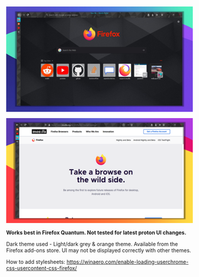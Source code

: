![screenshot](ss/normal_thintt.jpg)

![screenshot](ss/compact_webview.png)

**Works best in Firefox Quantum. Not tested for latest proton UI changes.**

Dark theme used - Light/dark grey & orange theme. Available from the Firefox add-ons store.
UI may not be displayed correctly with other themes.

How to add stylesheets: https://winaero.com/enable-loading-userchrome-css-usercontent-css-firefox/
